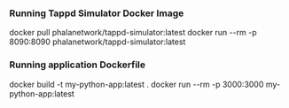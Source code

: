 ### Running Tappd Simulator Docker Image
docker pull phalanetwork/tappd-simulator:latest
docker run --rm -p 8090:8090 phalanetwork/tappd-simulator:latest

### Running application Dockerfile
docker build -t my-python-app:latest .
docker run --rm -p 3000:3000 my-python-app:latest